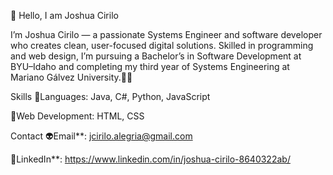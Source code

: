 👋 Hello, I am Joshua Cirilo


I’m Joshua Cirilo — a passionate Systems Engineer and software developer who creates clean, user-focused digital solutions. Skilled in programming and web design, I’m pursuing a Bachelor’s in Software Development at BYU–Idaho and completing my third year of Systems Engineering at Mariano Gálvez University.🚀🚀

Skills
🔭Languages: Java, C#, Python, JavaScript

👾Web Development: HTML, CSS

Contact
👽Email**: jcirilo.alegria@gmail.com

🔦LinkedIn**: https://www.linkedin.com/in/joshua-cirilo-8640322ab/

